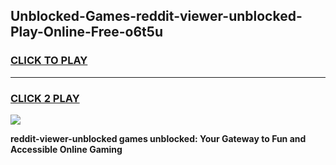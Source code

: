 
## Unblocked-Games-reddit-viewer-unblocked-Play-Online-Free-o6t5u
<h3>
<a href="https://premium76.site?title=reddit-viewer-unblocked&ref=26A">CLICK TO PLAY</a></h3>
<hr>

<h3>
<a href="https://premium76.site?title=reddit-viewer-unblocked&ref=26A">CLICK 2 PLAY</a>
  
</h3>

<a href="https://premium76.site?title=reddit-viewer-unblocked&ref=26A"><img src="https://clearcache.store/games.png"></a>


**reddit-viewer-unblocked games unblocked: Your Gateway to Fun and Accessible Online Gaming**
